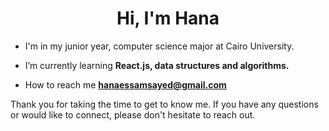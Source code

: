 <h1 align="center">Hi, I'm Hana</h1>


- I'm in my junior year, computer science major at Cairo University.

-  I’m currently learning **React.js, data structures and algorithms.**

-  How to reach me **hanaessamsayed@gmail.com**

Thank you for taking the time to get to know me. If you have any questions or would like to connect, please don't hesitate to reach out.


